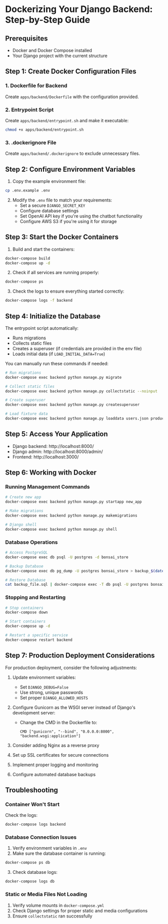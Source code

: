 # Dockerizing Your Django Backend: Step-by-Step Guide

## Prerequisites
- Docker and Docker Compose installed
- Your Django project with the current structure

## Step 1: Create Docker Configuration Files

### 1. Dockerfile for Backend
Create `apps/backend/Dockerfile` with the configuration provided.

### 2. Entrypoint Script
Create `apps/backend/entrypoint.sh` and make it executable:
```bash
chmod +x apps/backend/entrypoint.sh
```

### 3. .dockerignore File
Create `apps/backend/.dockerignore` to exclude unnecessary files.

## Step 2: Configure Environment Variables

1. Copy the example environment file:
```bash
cp .env.example .env
```

2. Modify the `.env` file to match your requirements:
   - Set a secure `DJANGO_SECRET_KEY`
   - Configure database settings
   - Set OpenAI API key if you're using the chatbot functionality
   - Configure AWS S3 if you're using it for storage

## Step 3: Start the Docker Containers

1. Build and start the containers:
```bash
docker-compose build
docker-compose up -d
```

2. Check if all services are running properly:
```bash
docker-compose ps
```

3. Check the logs to ensure everything started correctly:
```bash
docker-compose logs -f backend
```

## Step 4: Initialize the Database

The entrypoint script automatically:
- Runs migrations
- Collects static files
- Creates a superuser (if credentials are provided in the env file)
- Loads initial data (if `LOAD_INITIAL_DATA=True`)

You can manually run these commands if needed:
```bash
# Run migrations
docker-compose exec backend python manage.py migrate

# Collect static files
docker-compose exec backend python manage.py collectstatic --noinput

# Create superuser
docker-compose exec backend python manage.py createsuperuser

# Load fixture data
docker-compose exec backend python manage.py loaddata users.json products.json reviews.json
```

## Step 5: Access Your Application

- Django backend: http://localhost:8000/
- Django admin: http://localhost:8000/admin/
- Frontend: http://localhost:3000/

## Step 6: Working with Docker

### Running Management Commands
```bash
# Create new app
docker-compose exec backend python manage.py startapp new_app

# Make migrations
docker-compose exec backend python manage.py makemigrations

# Django shell
docker-compose exec backend python manage.py shell
```

### Database Operations
```bash
# Access PostgreSQL
docker-compose exec db psql -U postgres -d bonsai_store

# Backup Database
docker-compose exec db pg_dump -U postgres bonsai_store > backup_$(date +%Y-%m-%d).sql

# Restore Database
cat backup_file.sql | docker-compose exec -T db psql -U postgres bonsai_store
```

### Stopping and Restarting
```bash
# Stop containers
docker-compose down

# Start containers
docker-compose up -d

# Restart a specific service
docker-compose restart backend
```

## Step 7: Production Deployment Considerations

For production deployment, consider the following adjustments:

1. Update environment variables:
   - Set `DJANGO_DEBUG=False`
   - Use strong, unique passwords
   - Set proper `DJANGO_ALLOWED_HOSTS`

2. Configure Gunicorn as the WSGI server instead of Django's development server:
   - Change the CMD in the Dockerfile to:
     ```
     CMD ["gunicorn", "--bind", "0.0.0.0:8000", "backend.wsgi:application"]
     ```

3. Consider adding Nginx as a reverse proxy

4. Set up SSL certificates for secure connections

5. Implement proper logging and monitoring

6. Configure automated database backups

## Troubleshooting

### Container Won't Start
Check the logs:
```bash
docker-compose logs backend
```

### Database Connection Issues
1. Verify environment variables in `.env`
2. Make sure the database container is running: 
```bash
docker-compose ps db
```
3. Check database logs:
```bash
docker-compose logs db
```

### Static or Media Files Not Loading
1. Verify volume mounts in `docker-compose.yml`
2. Check Django settings for proper static and media configurations
3. Ensure `collectstatic` ran successfully